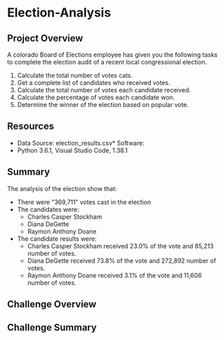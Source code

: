 # Election-Analysis

## Project Overview

A colorado Board of Elections employee has given you the following tasks to complete the election audit of a recent local congressional election.

1. Calculate the total number of votes cats.
2. Get a complete list of candidates who received votes.
3. Calculate the total number of votes each candidate received.
4. Calculate the percentage of votes each candidate won.
5. Determine the winner of the election based on popular vote.

## Resources

* Data Source:  election_results.csv* Software:  
* Python 3.6.1, Visual Studio Code, 1.38.1

## Summary

The analysis of the election show that:

* There were "369,711" votes cast in the election
* The candidates were:
  * Charles Casper Stockham
  * Diana DeGette
  * Raymon Anthony Doane
* The candidate results were:
  * Charles Casper Stockham received 23.0% of the vote and 85,213 number of votes.
  * Diana DeGette received 73.8% of the vote and 272,892 number of votes.
  * Raymon Anthony Doane received 3.1% of the vote and 11,606 number of votes.
 
## Challenge Overview

## Challenge Summary
